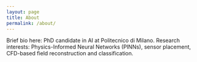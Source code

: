 ```yaml
---
layout: page
title: About
permalink: /about/
---
```


Brief bio here: PhD candidate in AI at Politecnico di Milano. Research interests: Physics-Informed Neural Networks (PINNs), sensor placement, CFD-based field reconstruction and classification.
